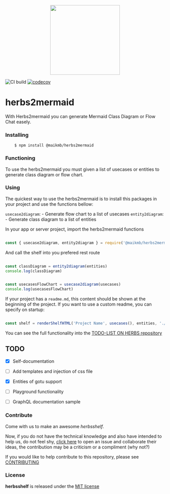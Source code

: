  <p align='center'><img src='https://avatars3.githubusercontent.com/u/60399865' height='220'></p>

![CI build](https://github.com/maikmb/herbs2mermaid/workflows/CI%20build/badge.svg) [![codecov](https://codecov.io/gh/maikmb/herbs2mermaid/branch/main/graph/badge.svg)](https://codecov.io/gh/maikmb/herbs2mermaid)

# herbs2mermaid

With Herbs2mermaid you can generate Mermaid Class Diagram or Flow Chat easely. 

### Installing
```
    $ npm install @maikmb/herbs2mermaid
```

### Functioning 

To use the herbs2mermaid you must given a list of usecases or entities to generate class diagram or flow chart. 

### Using 

The quickest way to use the herbs2mermaid is to install this packages in your project and use the functions bellow:

`usecase2diagram`: - Generate flow chart to a list of usecases
`entity2diagram`: - Generate class diagram to a list of entities

In your app or server project, import the herbs2mermaid functions

```javascript

const { usecase2diagram, entity2diagram } = require('@maikmb/herbs2mermaid')


```

And call the shelf into you prefered rest route

```javascript

const classDiagram = entity2diagram(entities)
console.log(classDiagram)


const usecasesFlowChart = usecase2diagram(usecases)
console.log(usecasesFlowChart)

```

If your project has a `readme.md`, this content should be shown at the beginning of the project. If you want to use a custom readme, you can specify on startup:

```javascript

const shelf = renderShelfHTML('Project Name', usecases(), entities, './custom-readme.md')

```


You can see the full functionality into the [TODO-LIST ON HERBS repository](https://github.com/herbsjs/todolist-on-herbs)

## TODO

- [X] Self-documentation
- [ ] Add templates and injection of css file
- [X] Entities of gotu support
- [ ] Playground functionality
- [ ] GraphQL documentation sample


### Contribute
Come with us to make an awesome *herbsshelf*.

Now, if you do not have the technical knowledge and also have intended to help us, do not feel shy, [click here](https://github.com/maikmb/herbs2mermaid/issues) to open an issue and collaborate their ideas, the contribution may be a criticism or a compliment (why not?)

If you would like to help contribute to this repository, please see [CONTRIBUTING](https://github.com/maikmb/herbs2mermaid/blob/main/.github/CONTRIBUTING.md)

### License

**herbsshelf** is released under the
[MIT license](https://github.com/maikmb/herbs2mermaid/blob/main/LICENSE)

